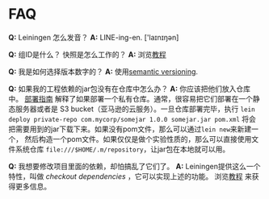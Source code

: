 # FAQ

**Q:** Leiningen 怎么发音？
**A:** LINE-ing-en. ['laɪnɪŋən]

**Q:** 组ID是什么？ 快照是怎么工作的？
**A:** 浏览[教程](https://github.com/technomancy/leiningen/blob/stable/doc/TUTORIAL.md)

**Q:** 我是如何选择版本数字的？
**A:** 使用[semantic versioning](http://semver.org).

**Q:** 如果我的工程依赖的jar包没有在仓库中怎么办？
**A:** 你应该把他们放入仓库中。
  [部署指南](https://github.com/technomancy/leiningen/blob/stable/doc/DEPLOY.md)
  解释了如果部署一个私有仓库。通常，很容易把它们部署在一个静态服务器或者是
  S3 bucket（亚马逊的云服务）。一旦仓库部署完毕，执行
  `lein deploy private-repo com.mycorp/somejar 1.0.0 somejar.jar pom.xml`
  将会把需要用到的jar下载下来。如果没有pom文件，那么可以通过`lein new`来新建一个，
  然后构造一个pom文件。如果仅仅是做个实验性质的，那么可以直接使用文件系统仓库
  `file:///$HOME/.m/repository`，让jar包在本地就可以用。

**Q:** 我想要修改项目里面的依赖，却怕搞乱了它们了。
**A:** Leiningen提供这么一个特性，叫做 *checkout dependencies* ，它可以实现上述的功能。
  浏览[教程](https://github.com/technomancy/leiningen/blob/stable/doc/TUTORIAL.md)
  来获得更多信息。
